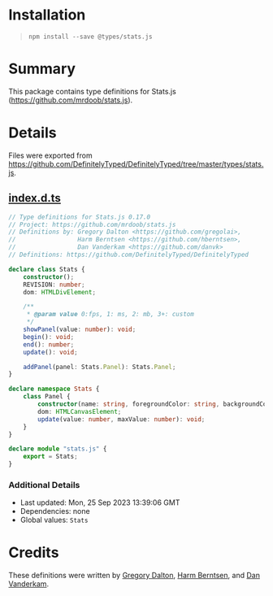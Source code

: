 # Installation
> `npm install --save @types/stats.js`

# Summary
This package contains type definitions for Stats.js (https://github.com/mrdoob/stats.js).

# Details
Files were exported from https://github.com/DefinitelyTyped/DefinitelyTyped/tree/master/types/stats.js.
## [index.d.ts](https://github.com/DefinitelyTyped/DefinitelyTyped/tree/master/types/stats.js/index.d.ts)
````ts
// Type definitions for Stats.js 0.17.0
// Project: https://github.com/mrdoob/stats.js
// Definitions by: Gregory Dalton <https://github.com/gregolai>,
//                 Harm Berntsen <https://github.com/hberntsen>,
//                 Dan Vanderkam <https://github.com/danvk>
// Definitions: https://github.com/DefinitelyTyped/DefinitelyTyped

declare class Stats {
    constructor();
    REVISION: number;
    dom: HTMLDivElement;

    /**
     * @param value 0:fps, 1: ms, 2: mb, 3+: custom
     */
    showPanel(value: number): void;
    begin(): void;
    end(): number;
    update(): void;

    addPanel(panel: Stats.Panel): Stats.Panel;
}

declare namespace Stats {
    class Panel {
        constructor(name: string, foregroundColor: string, backgroundColor: string);
        dom: HTMLCanvasElement;
        update(value: number, maxValue: number): void;
    }
}

declare module "stats.js" {
    export = Stats;
}

````

### Additional Details
 * Last updated: Mon, 25 Sep 2023 13:39:06 GMT
 * Dependencies: none
 * Global values: `Stats`

# Credits
These definitions were written by [Gregory Dalton](https://github.com/gregolai), [Harm Berntsen](https://github.com/hberntsen), and [Dan Vanderkam](https://github.com/danvk).
